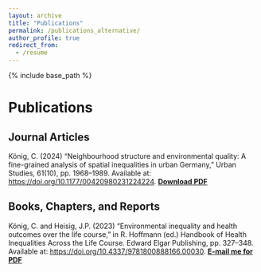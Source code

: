 ```yaml
---
layout: archive
title: "Publications"
permalink: /publications_alternative/
author_profile: true
redirect_from:
  - /resume
---
```


{% include base_path %}

Publications
======

## Journal Articles

König, C. (2024) “Neighbourhood structure and environmental quality: A fine-grained analysis of spatial inequalities in urban Germany,” Urban Studies, 61(10), pp. 1968–1989. Available at: https://doi.org/10.1177/00420980231224224.
[**Download PDF**](https://journals.sagepub.com/doi/10.1177/00420980231224224)


## Books, Chapters, and Reports

König, C. and Heisig, J.P. (2023) “Environmental inequality and health outcomes over the life course,” in R. Hoffmann (ed.) Handbook of Health Inequalities Across the Life Course. Edward Elgar Publishing, pp. 327–348. Available at: https://doi.org/10.4337/9781800888166.00030.
[**E-mail me for PDF**](mailto:christian.koenig@wzb.eu)
